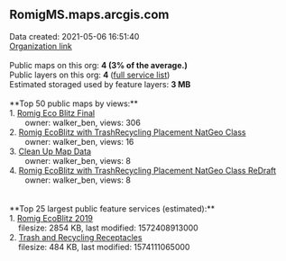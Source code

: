 <h2>RomigMS.maps.arcgis.com</h2> Data created: 2021-05-06 16:51:40 <br /><a target='new' href='https://RomigMS.maps.arcgis.com'>Organization link</a><br /><br />Public maps on this org: <b>4 (3% of the average.)</b><br />Public layers on this org: <b>4 </b>(<a target='new' href='https://services.arcgis.com/eJLvjSCQ4I9kMV61/ArcGIS/rest/services'>full service list</a>)<br />Estimated storaged used by feature layers: <b>3 MB</b><br /><br />**Top 50 public maps by views:**<br />  1. <a target='new' href='https://www.arcgis.com/home/item.html?id=04d8e278778a4dcca7b5b7c0f68a3887'>Romig Eco Blitz Final</a> <br />  &nbsp;&nbsp;&nbsp;&nbsp; &nbsp;&nbsp;owner: walker_ben, views: 306<br />  2. <a target='new' href='https://www.arcgis.com/home/item.html?id=d9b735babe1c4aa49fe5097a2e00356f'>Romig EcoBlitz with TrashRecycling Placement NatGeo Class</a> <br />  &nbsp;&nbsp;&nbsp;&nbsp; &nbsp;&nbsp;owner: walker_ben, views: 16<br />  3. <a target='new' href='https://www.arcgis.com/home/item.html?id=b5f50fbeed5245a789636276dae8342a'>Clean Up Map  Data</a> <br />  &nbsp;&nbsp;&nbsp;&nbsp; &nbsp;&nbsp;owner: walker_ben, views: 8<br />  4. <a target='new' href='https://www.arcgis.com/home/item.html?id=d738ffe9fb9349bbad59fa12d5be05c7'>Romig EcoBlitz with TrashRecycling Placement NatGeo Class ReDraft</a> <br />  &nbsp;&nbsp;&nbsp;&nbsp; &nbsp;&nbsp;owner: walker_ben, views: 8<br /><br /><br />**Top 25 largest public feature services (estimated):**<br /> 1. <a target='new' href='https://www.arcgis.com/home/item.html?id=87de7beb092b4effbb25f4d41ca1710d'>Romig EcoBlitz 2019</a><br /> &nbsp;&nbsp;&nbsp;&nbsp;filesize: 2854 KB, last modified: 1572408913000<br /> 2. <a target='new' href='https://www.arcgis.com/home/item.html?id=c9154fadc77b4be3ba46824016b2f514'>Trash and Recycling Receptacles</a><br /> &nbsp;&nbsp;&nbsp;&nbsp;filesize: 484 KB, last modified: 1574111065000<br />